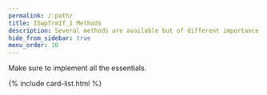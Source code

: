 ```yaml
---
permalink: /:path/
title: ISwpTrmIf_1 Methods
description: Several methods are available but of different importance. Find out what needs to be implemented.
hide_from_sidebar: true
menu_order: 10
---
```

Make sure to implement all the essentials.

{% include card-list.html %}
